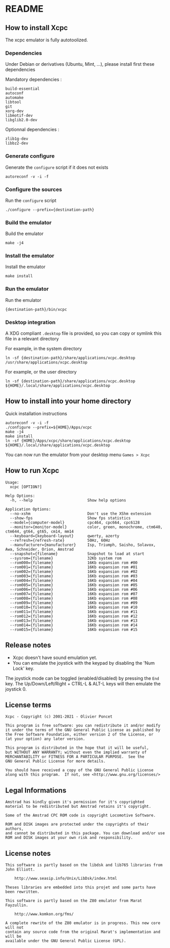 # README

## How to install Xcpc

The xcpc emulator is fully autotoolized.

### Dependencies

Under Debian or derivatives (Ubuntu, Mint, ...), please install first these dependencies

Mandatory dependencies :

```
build-essential
autoconf
automake
libtool
git
xorg-dev
libmotif-dev
libglib2.0-dev
```

Optionnal dependencies :

```
zlib1g-dev
libbz2-dev
```

### Generate configure

Generate the `configure` script if it does not exists

```
autoreconf -v -i -f
```

### Configure the sources

Run the `configure` script

```
./configure --prefix={destination-path}
```

### Build the emulator

Build the emulator

```
make -j4
```

### Install the emulator

Install the emulator

```
make install
```

### Run the emulator

Run the emulator

```
{destination-path}/bin/xcpc
```

### Desktop integration

A XDG compliant `.desktop` file is provided, so you can copy or symlink this file in a relevant directory

For example, in the system directory

```
ln -sf {destination-path}/share/applications/xcpc.desktop /usr/share/applications/xcpc.desktop
```

For example, or the user directory

```
ln -sf {destination-path}/share/applications/xcpc.desktop ${HOME}/.local/share/applications/xcpc.desktop
```

## How to install into your home directory

Quick installation instructions

```
autoreconf -v -i -f
./configure --prefix=${HOME}/Apps/xcpc
make -j4
make install
ln -sf {HOME}/Apps/xcpc/share/applications/xcpc.desktop ${HOME}/.local/share/applications/xcpc.desktop
```

You can now run the emulator from your desktop menu `Games > Xcpc`

## How to run Xcpc

```
Usage:
  xcpc [OPTION?]

Help Options:
  -h, --help                        Show help options

Application Options:
  --no-xshm                         Don't use the XShm extension
  --show-fps                        Show fps statistics
  --model={computer-model}          cpc464, cpc664, cpc6128
  --monitor={monitor-model}         color, green, monochrome, ctm640, ctm644, gt64, gt65, cm14, mm14
  --keyboard={keyboard-layout}      qwerty, azerty
  --refresh={refresh-rate}          50Hz, 60Hz
  --manufacturer={manufacturer}     Isp, Triumph, Saisho, Solavox, Awa, Schneider, Orion, Amstrad
  --snapshot={filename}             Snapshot to load at start
  --sysrom={filename}               32Kb system rom
  --rom000={filename}               16Kb expansion rom #00
  --rom001={filename}               16Kb expansion rom #01
  --rom002={filename}               16Kb expansion rom #02
  --rom003={filename}               16Kb expansion rom #03
  --rom004={filename}               16Kb expansion rom #04
  --rom005={filename}               16Kb expansion rom #05
  --rom006={filename}               16Kb expansion rom #06
  --rom007={filename}               16Kb expansion rom #07
  --rom008={filename}               16Kb expansion rom #08
  --rom009={filename}               16Kb expansion rom #09
  --rom010={filename}               16Kb expansion rom #10
  --rom011={filename}               16Kb expansion rom #11
  --rom012={filename}               16Kb expansion rom #12
  --rom013={filename}               16Kb expansion rom #13
  --rom014={filename}               16Kb expansion rom #14
  --rom015={filename}               16Kb expansion rom #15

```

## Release notes

  * Xcpc doesn't have sound emulation yet.
  * You can emulate the joystick with the keypad by disabling the 'Num Lock' key.

The joystick mode can be toggled (enabled/disabled) by pressing the `End` key.
The Up/Down/Left/Right + CTRL-L & ALT-L keys will then emulate the joystick 0.

## License terms

```
Xcpc - Copyright (c) 2001-2021 - Olivier Poncet

This program is free software: you can redistribute it and/or modify
it under the terms of the GNU General Public License as published by
the Free Software Foundation, either version 2 of the License, or
(at your option) any later version.

This program is distributed in the hope that it will be useful,
but WITHOUT ANY WARRANTY; without even the implied warranty of
MERCHANTABILITY or FITNESS FOR A PARTICULAR PURPOSE.  See the
GNU General Public License for more details.

You should have received a copy of the GNU General Public License
along with this program.  If not, see <http://www.gnu.org/licenses/>
```

## Legal Informations

```
Amstrad has kindly given it's permission for it's copyrighted
material to be redistributed but Amstrad retains it's copyright.

Some of the Amstrad CPC ROM code is copyright Locomotive Software.

ROM and DISK images are protected under the copyrights of their authors,
and cannot be distributed in this package. You can download and/or use
ROM and DISK images at your own risk and responsibility.
```

## License notes

```
This software is partly based on the libdsk and lib765 libraries from John Elliott.

    http://www.seasip.info/Unix/LibDsk/index.html

Theses libraries are embedded into this projet and some parts have been rewritten.
```

```
This software is partly based on the Z80 emulator from Marat Fayzullin.

    http://www.komkon.org/fms/

A complete rewrite of the Z80 emulator is in progress. This new core will not
contain any source code from the original Marat's implementation and will be
available under the GNU General Public License (GPL).
```

